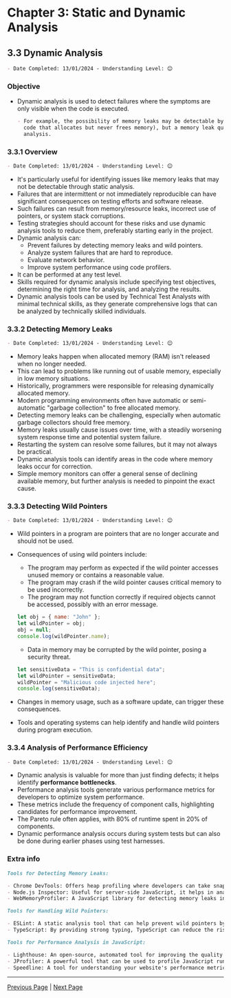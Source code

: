 # Chapter 3: Static and Dynamic Analysis

## 3.3 Dynamic Analysis

```markdown
- Date Completed: 13/01/2024 - Understanding Level: 😊
```

### Objective

- Dynamic analysis is used to detect failures where the symptoms are only visible when the code is
  executed.

  ```markdown
  - For example, the possibility of memory leaks may be detectable by static analysis (finding
    code that allocates but never frees memory), but a memory leak quickly detectable with dynamic
    analysis.
  ```

### 3.3.1 Overview

```markdown
- Date Completed: 13/01/2024 - Understanding Level: 😊
```

- It's particularly useful for identifying issues like memory leaks that may not be detectable through static analysis.
- Failures that are intermittent or not immediately reproducible can have significant consequences on testing efforts and software release.
- Such failures can result from memory/resource leaks, incorrect use of pointers, or system stack corruptions.
- Testing strategies should account for these risks and use dynamic analysis tools to reduce them, preferably starting early in the project.
- Dynamic analysis can:
  - Prevent failures by detecting memory leaks and wild pointers.
  - Analyze system failures that are hard to reproduce.
  - Evaluate network behavior.
  - Improve system performance using code profilers.
- It can be performed at any test level.
- Skills required for dynamic analysis include specifying test objectives, determining the right time for analysis, and analyzing the results.
- Dynamic analysis tools can be used by Technical Test Analysts with minimal technical skills, as they generate comprehensive logs that can be analyzed by technically skilled individuals.

### 3.3.2 Detecting Memory Leaks

```markdown
- Date Completed: 13/01/2024 - Understanding Level: 😊
```

- Memory leaks happen when allocated memory (RAM) isn't released when no longer needed.
- This can lead to problems like running out of usable memory, especially in low memory situations.
- Historically, programmers were responsible for releasing dynamically allocated memory.
- Modern programming environments often have automatic or semi-automatic "garbage collection" to free allocated memory.
- Detecting memory leaks can be challenging, especially when automatic garbage collectors should free memory.
- Memory leaks usually cause issues over time, with a steadily worsening system response time and potential system failure.
- Restarting the system can resolve some failures, but it may not always be practical.
- Dynamic analysis tools can identify areas in the code where memory leaks occur for correction.
- Simple memory monitors can offer a general sense of declining available memory, but further analysis is needed to pinpoint the exact cause.

### 3.3.3 Detecting Wild Pointers

```markdown
- Date Completed: 13/01/2024 - Understanding Level: 😊
```

- Wild pointers in a program are pointers that are no longer accurate and should not be used.
- Consequences of using wild pointers include:

  - The program may perform as expected if the wild pointer accesses unused memory or contains a reasonable value.
  - The program may crash if the wild pointer causes critical memory to be used incorrectly.
  - The program may not function correctly if required objects cannot be accessed, possibly with an error message.

  ```javascript
  let obj = { name: "John" };
  let wildPointer = obj;
  obj = null;
  console.log(wildPointer.name);
  ```

  - Data in memory may be corrupted by the wild pointer, posing a security threat.

  ```javascript
  let sensitiveData = "This is confidential data";
  let wildPointer = sensitiveData;
  wildPointer = "Malicious code injected here";
  console.log(sensitiveData);
  ```

- Changes in memory usage, such as a software update, can trigger these consequences.
- Tools and operating systems can help identify and handle wild pointers during program execution.

### 3.3.4 Analysis of Performance Efficiency

```markdown
- Date Completed: 13/01/2024 - Understanding Level: 😊
```

- Dynamic analysis is valuable for more than just finding defects; it helps identify **performance bottlenecks**.
- Performance analysis tools generate various performance metrics for developers to optimize system performance.
- These metrics include the frequency of component calls, highlighting candidates for performance improvement.
- The Pareto rule often applies, with 80% of runtime spent in 20% of components.
- Dynamic performance analysis occurs during system tests but can also be done during earlier phases using test harnesses.

### Extra info

```markdown
Tools for Detecting Memory Leaks:

- Chrome DevTools: Offers heap profiling where developers can take snapshots of the memory and compare them over time to detect leaks.
- Node.js Inspector: Useful for server-side JavaScript, it helps in analyzing memory usage and detecting leaks.
- WebMemoryProfiler: A JavaScript library for detecting memory leaks in web applications.
```

```markdown
Tools for Handling Wild Pointers:

- ESLint: A static analysis tool that can help prevent wild pointers by identifying potential issues in the code.
- TypeScript: By providing strong typing, TypeScript can reduce the risk of wild pointers in JavaScript applications.
```

```markdown
Tools for Performance Analysis in JavaScript:

- Lighthouse: An open-source, automated tool for improving the quality of web pages. It audits performance, accessibility, and more.
- JProfiler: A powerful tool that can be used to profile JavaScript running on the JVM.
- Speedline: A tool for understanding your website's performance metrics.
```

---

[Previous Page](3.2-static-analysis.md) | [Next Page](../4-quality-characteristics-for-technical-testing/4.1-introduction.md)
